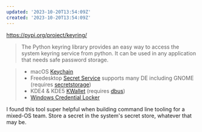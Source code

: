 ```yaml
---
updated: '2023-10-20T13:54:09Z'
created: '2023-10-20T13:54:09Z'
---
```

https://pypi.org/project/keyring/

> The Python keyring library provides an easy way to access the system keyring service from python. It can be used in any application that needs safe password storage.

> -   macOS [Keychain](https://en.wikipedia.org/wiki/Keychain_%28software%29)  
> -   Freedesktop [Secret Service](http://standards.freedesktop.org/secret-service/) supports many DE including GNOME (requires [secretstorage](https://pypi.python.org/pypi/secretstorage))
> -   KDE4 & KDE5 [KWallet](https://en.wikipedia.org/wiki/KWallet) (requires [dbus](https://pypi.python.org/pypi/dbus-python)) 
> -   [Windows Credential Locker](https://docs.microsoft.com/en-us/windows/uwp/security/credential-locker)

I found this tool super helpful when building command line tooling for a mixed-OS team. Store a secret in the system's secret store, whatever that may be.